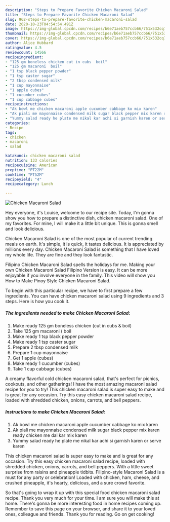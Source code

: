 ```yaml
---
description: "Steps to Prepare Favorite Chicken Macaroni Salad"
title: "Steps to Prepare Favorite Chicken Macaroni Salad"
slug: 962-steps-to-prepare-favorite-chicken-macaroni-salad
date: 2020-10-23T04:54:54.491Z
image: https://img-global.cpcdn.com/recipes/b6e71aeb757ccb66/751x532cq70/chicken-macaroni-salad-recipe-main-photo.jpg
thumbnail: https://img-global.cpcdn.com/recipes/b6e71aeb757ccb66/751x532cq70/chicken-macaroni-salad-recipe-main-photo.jpg
cover: https://img-global.cpcdn.com/recipes/b6e71aeb757ccb66/751x532cq70/chicken-macaroni-salad-recipe-main-photo.jpg
author: Alice Hubbard
ratingvalue: 4.5
reviewcount: 14566
recipeingredient:
- "125 gm boneless chicken cut in cubs  boil"
- "125 gm macaroni  boil"
- "1 tsp black pepper powder"
- "1 tsp caster sugar"
- "2 tbsp condensed milk"
- "1 cup mayonnaise"
- "1 apple cubes"
- "1 cucumber cubes"
- "1 cup cabbage cubes"
recipeinstructions:
- "Ak bowl me chicken macaroni apple cucumber cabbage ko mix karen"
- "Ak piali me mayonnaise condensed milk sugar black pepper mix karen ready chicken me dal kar mix karen"
- "Yummy salad ready he plate me nikal kar achi si garnish karen or serve karen"
categories:
- Recipe
tags:
- chicken
- macaroni
- salad

katakunci: chicken macaroni salad 
nutrition: 133 calories
recipecuisine: American
preptime: "PT22M"
cooktime: "PT52M"
recipeyield: "4"
recipecategory: Lunch

---
```



![Chicken Macaroni Salad](https://img-global.cpcdn.com/recipes/b6e71aeb757ccb66/751x532cq70/chicken-macaroni-salad-recipe-main-photo.jpg)

Hey everyone, it's Louise, welcome to our recipe site. Today, I'm gonna show you how to prepare a distinctive dish, chicken macaroni salad. One of my favorites. For mine, I will make it a little bit unique. This is gonna smell and look delicious.

Chicken Macaroni Salad is one of the most popular of current trending meals on earth. It's simple, it is quick, it tastes delicious. It is appreciated by millions every day. Chicken Macaroni Salad is something that I have loved my whole life. They are fine and they look fantastic.

Filipino Chicken Macaroni Salad spells the holidays for me. Making your own Chicken Macaroni Salad Filipino Version is easy. It can be more enjoyable if you involve everyone in the family. This video will show you How to Make Pinoy Style Chicken Macaroni Salad.


To begin with this particular recipe, we have to first prepare a few ingredients. You can have chicken macaroni salad using 9 ingredients and 3 steps. Here is how you cook it.

<!--inarticleads1-->

##### The ingredients needed to make Chicken Macaroni Salad:

1. Make ready 125 gm boneless chicken (cut in cubs &amp; boil)
1. Take 125 gm macaroni ( boil
1. Make ready 1 tsp black pepper powder
1. Make ready 1 tsp caster sugar
1. Prepare 2 tbsp condensed milk
1. Prepare 1 cup mayonnaise
1. Get 1 apple (cubes)
1. Make ready 1 cucumber (cubes)
1. Take 1 cup cabbage (cubes)


A creamy flavorful cold chicken macaroni salad, that&#39;s perfect for picnics, cookouts, and other gatherings! I have the most amazing macaroni salad recipe for you to try! This chicken macaroni salad is super easy to make and is great for any occasion. Try this easy chicken macaroni salad recipe, loaded with shredded chicken, onions, carrots, and bell peppers. 

<!--inarticleads2-->

##### Instructions to make Chicken Macaroni Salad:

1. Ak bowl me chicken macaroni apple cucumber cabbage ko mix karen
1. Ak piali me mayonnaise condensed milk sugar black pepper mix karen ready chicken me dal kar mix karen
1. Yummy salad ready he plate me nikal kar achi si garnish karen or serve karen


This chicken macaroni salad is super easy to make and is great for any occasion. Try this easy chicken macaroni salad recipe, loaded with shredded chicken, onions, carrots, and bell peppers. With a little sweet surprise from raisins and pineapple tidbits. Filipino-style Macaroni Salad is a must for any party or celebration! Loaded with chicken, ham, cheese, and crushed pineapple, it&#39;s hearty, delicious, and a sure crowd favorite. 

So that's going to wrap it up with this special food chicken macaroni salad recipe. Thank you very much for your time. I am sure you will make this at home. There's gonna be more interesting food in home recipes coming up. Remember to save this page on your browser, and share it to your loved ones, colleague and friends. Thank you for reading. Go on get cooking!
